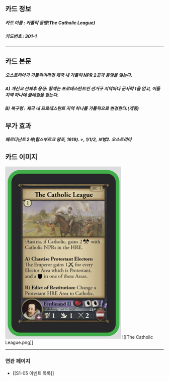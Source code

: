 ## 카드 정보
##### 카드 이름 : 카톨릭 동맹(The Catholic League)
##### 카드번호  : 301-1
---
## 카드 본문
##### 오스트리아가 가톨릭이라면 제국 내 가톨릭 NPR 2곳과 동맹을 맺는다.

##### A) 개신교 선제후 응징: 황제는 프로테스탄트인 선거구 지역마다 군사력 1을 얻고, 이들 지역 하나에 클레임을 얻는다.

##### B) 복구령 : 제국 내 프로테스탄트 지역 하나를 가톨릭으로 변경한다.(개종)

## 부가 효과
##### 페르디난트 2세(합스부르크 왕조, 1619). +, 1/1/2, 보병2. 오스트리아

## 카드 이미지
<img src="\Assets\The Catholic League.png"/>
![[The Catholic League.png]]

--- 
### 연관 페이지
- [[S1-05 이벤트 목록]]
